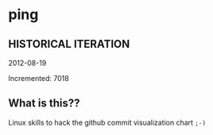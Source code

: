 # ping

## HISTORICAL ITERATION
2012-08-19

Incremented: 7018

## What is this?? 
Linux skills to hack the github commit visualization chart `;-)`
